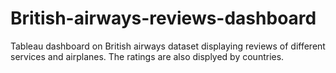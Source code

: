 # British-airways-reviews-dashboard
Tableau dashboard on British airways dataset displaying reviews of different services and airplanes. The ratings are also displyed by countries.
